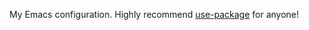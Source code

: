 My Emacs configuration. Highly recommend [use-package](https://github.com/jwiegley/use-package) for anyone!
